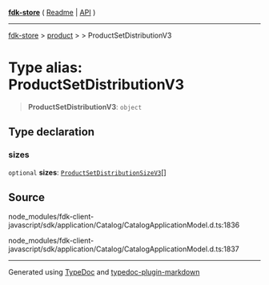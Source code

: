 [**fdk-store**](../../../README.md) ( [Readme](../../../README.md) \| [API](../../../API.md) )

---

[fdk-store](../../../API.md) > [product](../../README.md) > [<internal>](../README.md) > ProductSetDistributionV3

# Type alias: ProductSetDistributionV3

> **ProductSetDistributionV3**: `object`

## Type declaration

### sizes

`optional` **sizes**: [`ProductSetDistributionSizeV3`](type-alias.ProductSetDistributionSizeV3.md)[]

## Source

node_modules/fdk-client-javascript/sdk/application/Catalog/CatalogApplicationModel.d.ts:1836

node_modules/fdk-client-javascript/sdk/application/Catalog/CatalogApplicationModel.d.ts:1837

---

Generated using [TypeDoc](https://typedoc.org/) and [typedoc-plugin-markdown](https://www.npmjs.com/package/typedoc-plugin-markdown)
